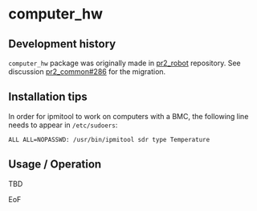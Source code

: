 # computer_hw

## Development history
`computer_hw` package was originally made in [pr2_robot](https://github.com/PR2/pr2_robot) repository. See discussion [pr2_common#286](https://github.com/PR2/pr2_common/issues/286) for the migration.

## Installation tips
In order for ipmitool to work on computers with a BMC, the following line needs to appear in `/etc/sudoers`:

```
ALL ALL=NOPASSWD: /usr/bin/ipmitool sdr type Temperature
```

## Usage / Operation
TBD

EoF

